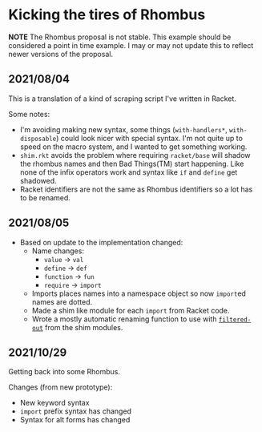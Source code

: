 # Kicking the tires of Rhombus

**NOTE** The Rhombus proposal is not stable.  This example should be considered
a point in time example.  I may or may not update this to reflect newer
versions of the proposal.

## 2021/08/04
This is a translation of a kind of scraping script I've written in Racket.

Some notes:
- I'm avoiding making new syntax, some things (`with-handlers*`,
  `with-disposable`) could look nicer with special syntax.  I'm not quite up to
  speed on the macro system, and I wanted to get something working.
- `shim.rkt` avoids the problem where requiring `racket/base` will shadow the
  rhombus names and then Bad Things(TM) start happening.  Like none of the
  infix operators work and syntax like `if` and `define` get shadowed.
- Racket identifiers are not the same as Rhombus identifiers so a lot has to be
  renamed.

## 2021/08/05
- Based on update to the implementation changed:
  - Name changes:
    - `value` -> `val`
    - `define` -> `def`
    - `function` -> `fun`
    - `require` -> `import`
  - Imports places names into a namespace object so now `import`ed names are dotted.
  - Made a shim like module for each `import` from Racket code.
  - Wrote a mostly automatic renaming function to use with
    [`filtered-out`](https://docs.racket-lang.org/reference/require.html#%28form._%28%28lib._racket%2Fprovide..rkt%29._filtered-out%29%29)
    from the shim modules.

## 2021/10/29
Getting back into some Rhombus.

Changes (from new prototype):
- New keyword syntax
- `import` prefix syntax has changed
- Syntax for alt forms has changed

